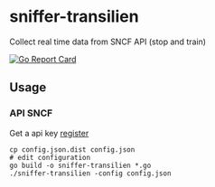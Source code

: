 # sniffer-transilien

Collect real time data from SNCF API (stop and train)

[![Go Report Card](https://goreportcard.com/badge/github.com/train-cat/sniffer-transilien)](https://goreportcard.com/report/github.com/train-cat/sniffer-transilien)

## Usage
### API SNCF
Get a api key [register](https://ressources.data.sncf.com/explore/dataset/api-temps-reel-transilien/)

```
cp config.json.dist config.json
# edit configuration 
go build -o sniffer-transilien *.go
./sniffer-transilien -config config.json
```

